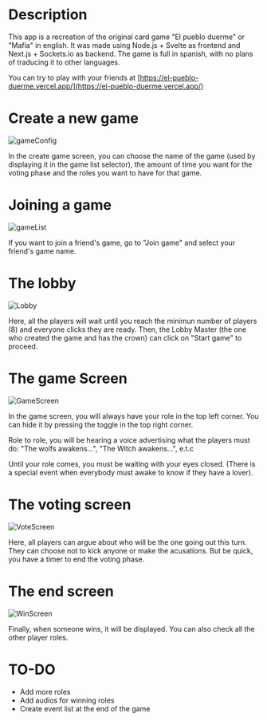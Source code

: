 # Description
This app is a recreation of the original card game "El pueblo duerme" or "Mafia" in english. It was made using Node.js + Svelte as frontend and Next.js + Sockets.io as backend.
The game is full in spanish, with no plans of traducing it to other languages.

You can try to play with your friends at [https://el-pueblo-duerme.vercel.app/](https://el-pueblo-duerme.vercel.app/)

# Create a new game

![gameConfig](pictures-for-readme/gameConfig.png)

In the create game screen, you can choose the name of the game (used by displaying it in the game list selector), the amount of time you want for the voting phase and the roles you want to have for that game.

# Joining a game
![gameList](pictures-for-readme/gameList.png)

If you want to join a friend's game, go to "Join game" and select your friend's game name.

# The lobby

![Lobby](pictures-for-readme/waitLobby.png)

Here, all the players will wait until you reach the minimun number of players (8) and everyone clicks they are ready. Then, the Lobby Master (the one who created the game and has the crown) can click on "Start game" to proceed.

# The game Screen

![GameScreen](pictures-for-readme/gameScreen.png)

In the game screen, you will always have your role in the top left corner. You can hide it by pressing the toggle in the top right corner.

Role to role, you will be hearing a voice advertising what the players must do:
"The wolfs awakens...", "The Witch awakens...", e.t.c

Until your role comes, you must be waiting with your eyes closed. (There is a special event when everybody must awake to know if they have a lover).

# The voting screen

![VoteScreen](pictures-for-readme/votingScreen.png)

Here, all players can argue about who will be the one going out this turn. They can choose not to kick anyone or make the acusations. But be quick, you have a timer to end the voting phase.

# The end screen

![WinScreen](pictures-for-readme/winScreen.png)

Finally, when someone wins, it will be displayed. You can also check all the other player roles.

# TO-DO

- Add more roles
- Add audios for winning roles
- Create event list at the end of the game